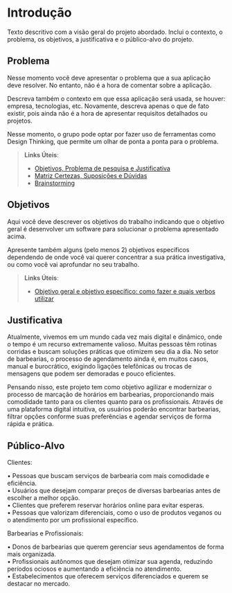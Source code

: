 # Introdução

Texto descritivo com a visão geral do projeto abordado. Inclui o contexto, o problema, os objetivos, a justificativa e o público-alvo do projeto.

## Problema
Nesse momento você deve apresentar o problema que a sua aplicação deve  resolver. No entanto, não é a hora de comentar sobre a aplicação.

Descreva também o contexto em que essa aplicação será usada, se  houver: empresa, tecnologias, etc. Novamente, descreva apenas o que de  fato existir, pois ainda não é a hora de apresentar requisitos  detalhados ou projetos.

Nesse momento, o grupo pode optar por fazer uso  de ferramentas como Design Thinking, que permite um olhar de ponta a ponta para o problema.

> **Links Úteis**:
> - [Objetivos, Problema de pesquisa e Justificativa](https://medium.com/@versioparole/objetivos-problema-de-pesquisa-e-justificativa-c98c8233b9c3)
> - [Matriz Certezas, Suposições e Dúvidas](https://medium.com/educa%C3%A7%C3%A3o-fora-da-caixa/matriz-certezas-suposi%C3%A7%C3%B5es-e-d%C3%BAvidas-fa2263633655)
> - [Brainstorming](https://www.euax.com.br/2018/09/brainstorming/)

## Objetivos

Aqui você deve descrever os objetivos do trabalho indicando que o objetivo geral é desenvolver um software para solucionar o problema apresentado acima. 

Apresente também alguns (pelo menos 2) objetivos específicos dependendo de onde você vai querer concentrar a sua prática investigativa, ou como você vai aprofundar no seu trabalho.
 
> **Links Úteis**:
> - [Objetivo geral e objetivo específico: como fazer e quais verbos utilizar](https://blog.mettzer.com/diferenca-entre-objetivo-geral-e-objetivo-especifico/)

## Justificativa

Atualmente, vivemos em um mundo cada vez mais digital e dinâmico, onde o tempo é um recurso extremamente valioso. Muitas pessoas têm rotinas corridas e buscam soluções práticas que otimizem seu dia a dia. No setor de barbearias, o processo de agendamento ainda é, em muitos casos, manual e burocrático, exigindo ligações telefônicas ou trocas de mensagens que podem ser demoradas e pouco eficientes.

Pensando nisso, este projeto tem como objetivo agilizar e modernizar o processo de marcação de horários em barbearias, proporcionando mais comodidade tanto para os clientes quanto para os profissionais. Através de uma plataforma digital intuitiva, os usuários poderão encontrar barbearias, filtrar opções conforme suas preferências e agendar serviços de forma rápida e prática.

## Público-Alvo

Clientes:

• Pessoas que buscam serviços de barbearia com mais comodidade e eficiência.<br>
• Usuários que desejam comparar preços de diversas barbearias antes de escolher a melhor opção.<br>
• Clientes que preferem reservar horários online para evitar esperas.<br>
• Pessoas que valorizam diferenciais, como o uso de produtos veganos ou o atendimento por um profissional específico.<br>
  
Barbearias e Profissionais:<br>

• Donos de barbearias que querem gerenciar seus agendamentos de forma mais organizada.<br>
• Profissionais autônomos que desejam otimizar sua agenda, reduzindo períodos ociosos e aumentando a eficiência no atendimento.<br>
• Estabelecimentos que oferecem serviços diferenciados e querem se destacar no mercado.<br>
